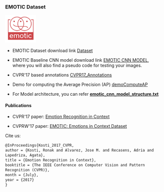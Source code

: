 ### EMOTIC Dataset

<img src="EMOTIC_mean_images/emotic_logo.png" alt="drawing" width="100"/>

+ EMOTIC Dataset download link [Dataset](https://drive.google.com/uc?id=1EsBVs6UKaFhI7pkNyGuUJ2oxK0jzKY5F&export=download)

+ EMOTIC Baseline CNN model download link [EMOTIC CNN MODEL](https://www.dropbox.com/sh/mbcbih89nden05n/AABOvOu-P4yr2pQ5kZJJ_3Rla?dl=0), where you will also find a pseudo code for testing your images. 

+ CVPR'17 based annotations [CVPR17_Annotations](https://www.dropbox.com/s/fm1iokznqig7apc/CVPR17_Annotations.mat?dl=0)

+ Demo for computing the Average Precision (AP) [demoComputeAP](https://www.dropbox.com/s/7bff0ucw2monn38/demoComputeAP.zip?dl=0)

+ For Model architecture, you can refer [**emotic_cnn_model_structure.txt**](https://github.com/rkosti/emotic/blob/master/emotic_cnn_model_structure.txt)

#### Publications
+ CVPR'17 paper: [Emotion Recognition in Context](http://openaccess.thecvf.com/content_cvpr_2017/html/Kosti_Emotion_Recognition_in_CVPR_2017_paper.html)

+ CVPRW'17 paper: [EMOTIC: Emotions in Context Dataset](http://openaccess.thecvf.com/content_cvpr_2017_workshops/w41/html/Lapedriza_EMOTIC_Emotions_in_CVPR_2017_paper.html)

Cite us: 

```
@InProceedings{Kosti_2017_CVPR,
author = {Kosti, Ronak and Alvarez, Jose M. and Recasens, Adria and Lapedriza, Agata},
title = {Emotion Recognition in Context},
booktitle = {The IEEE Conference on Computer Vision and Pattern Recognition (CVPR)},
month = {July},
year = {2017}
}
```
